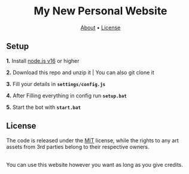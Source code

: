 <h1 align="center">My New Personal Website</h1>

<p align="center">
  <a href="#about">About</a>
  •
  <a href="#license">License</a>
  <br>
</p>

## Setup

**1.** Install [node.js v16](https://nodejs.org/en/) or higher

**2.** Download this repo and unzip it | You can also git clone it

**3.** Fill your details in **`settings/config.js`**

**4.** After Filling everything in config run **`setup.bat`** 

**5.** Start the bot with **`start.bat`** 


## License

The code is released under the [MIT](https://github.com/ItsShaded/Discord.js-v14-Handler/blob/main/LICENSE)
license, while the rights to any art assets from 3rd parties belong to
their respective owners.

<br>
You can use this website however you want as long as you give credits.

